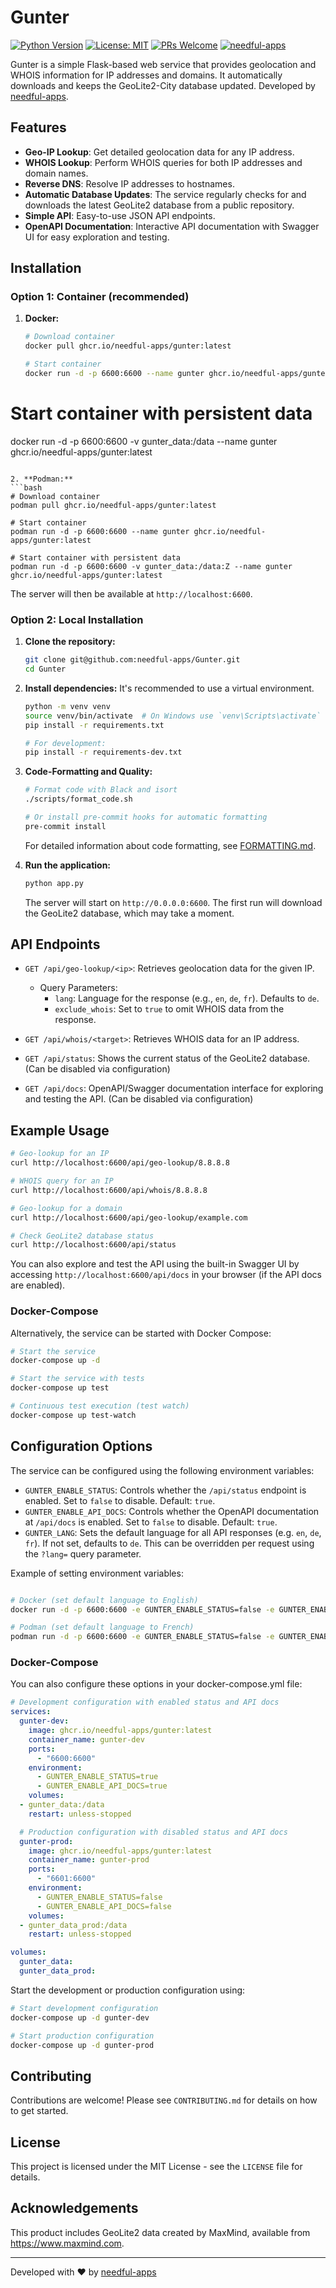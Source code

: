 # Gunter

[![Python Version](https://img.shields.io/badge/python-3.13-blue.svg)](https://www.python.org/downloads/release/python-3130/)
[![License: MIT](https://img.shields.io/badge/License-MIT-yellow.svg)](https://opensource.org/licenses/MIT)
[![PRs Welcome](https://img.shields.io/badge/PRs-welcome-brightgreen.svg)](https://makeapullrequest.com)
[![needful-apps](https://img.shields.io/badge/by-needful--apps-008080)](https://needful-apps.de)

Gunter is a simple Flask-based web service that provides geolocation and WHOIS information for IP addresses and domains. It automatically downloads and keeps the GeoLite2-City database updated. Developed by [needful-apps](https://needful-apps.de).

## Features

-   **Geo-IP Lookup**: Get detailed geolocation data for any IP address.
-   **WHOIS Lookup**: Perform WHOIS queries for both IP addresses and domain names.
-   **Reverse DNS**: Resolve IP addresses to hostnames.
-   **Automatic Database Updates**: The service regularly checks for and downloads the latest GeoLite2 database from a public repository.
-   **Simple API**: Easy-to-use JSON API endpoints.
-   **OpenAPI Documentation**: Interactive API documentation with Swagger UI for easy exploration and testing.

## Installation

### Option 1: Container (recommended)

1. **Docker:**
   ```bash
   # Download container
   docker pull ghcr.io/needful-apps/gunter:latest
   
   # Start container
   docker run -d -p 6600:6600 --name gunter ghcr.io/needful-apps/gunter:latest
   
  # Start container with persistent data
  docker run -d -p 6600:6600 -v gunter_data:/data --name gunter ghcr.io/needful-apps/gunter:latest
   ```

2. **Podman:**
   ```bash
   # Download container
   podman pull ghcr.io/needful-apps/gunter:latest
   
   # Start container
   podman run -d -p 6600:6600 --name gunter ghcr.io/needful-apps/gunter:latest
   
  # Start container with persistent data
  podman run -d -p 6600:6600 -v gunter_data:/data:Z --name gunter ghcr.io/needful-apps/gunter:latest
   ```

The server will then be available at `http://localhost:6600`.

### Option 2: Local Installation

1.  **Clone the repository:**
    ```bash
    git clone git@github.com:needful-apps/Gunter.git
    cd Gunter
    ```

2.  **Install dependencies:**
    It's recommended to use a virtual environment.
    ```bash
    python -m venv venv
    source venv/bin/activate  # On Windows use `venv\Scripts\activate`
    pip install -r requirements.txt
    
    # For development:
    pip install -r requirements-dev.txt
    ```

3.  **Code-Formatting and Quality:**
    ```bash
    # Format code with Black and isort
    ./scripts/format_code.sh
    
    # Or install pre-commit hooks for automatic formatting
    pre-commit install
    ```
    For detailed information about code formatting, see [FORMATTING.md](FORMATTING.md).

4.  **Run the application:**
    ```bash
    python app.py
    ```
    The server will start on `http://0.0.0.0:6600`. The first run will download the GeoLite2 database, which may take a moment.

## API Endpoints

-   `GET /api/geo-lookup/<ip>`: Retrieves geolocation data for the given IP.
    -   Query Parameters:
        -   `lang`: Language for the response (e.g., `en`, `de`, `fr`). Defaults to `de`.
        -   `exclude_whois`: Set to `true` to omit WHOIS data from the response.

-   `GET /api/whois/<target>`: Retrieves WHOIS data for an IP address.

-   `GET /api/status`: Shows the current status of the GeoLite2 database. (Can be disabled via configuration)

-   `GET /api/docs`: OpenAPI/Swagger documentation interface for exploring and testing the API. (Can be disabled via configuration)

## Example Usage

```bash
# Geo-lookup for an IP
curl http://localhost:6600/api/geo-lookup/8.8.8.8

# WHOIS query for an IP
curl http://localhost:6600/api/whois/8.8.8.8

# Geo-lookup for a domain
curl http://localhost:6600/api/geo-lookup/example.com

# Check GeoLite2 database status
curl http://localhost:6600/api/status
```

You can also explore and test the API using the built-in Swagger UI by accessing `http://localhost:6600/api/docs` in your browser (if the API docs are enabled).

### Docker-Compose

Alternatively, the service can be started with Docker Compose:

```bash
# Start the service
docker-compose up -d

# Start the service with tests
docker-compose up test

# Continuous test execution (test watch)
docker-compose up test-watch
```

## Configuration Options

The service can be configured using the following environment variables:


- `GUNTER_ENABLE_STATUS`: Controls whether the `/api/status` endpoint is enabled. Set to `false` to disable. Default: `true`.
- `GUNTER_ENABLE_API_DOCS`: Controls whether the OpenAPI documentation at `/api/docs` is enabled. Set to `false` to disable. Default: `true`.
- `GUNTER_LANG`: Sets the default language for all API responses (e.g. `en`, `de`, `fr`). If not set, defaults to `de`. This can be overridden per request using the `?lang=` query parameter.

Example of setting environment variables:

```bash

# Docker (set default language to English)
docker run -d -p 6600:6600 -e GUNTER_ENABLE_STATUS=false -e GUNTER_ENABLE_API_DOCS=false -e GUNTER_LANG=en --name gunter ghcr.io/needful-apps/gunter:latest

# Podman (set default language to French)
podman run -d -p 6600:6600 -e GUNTER_ENABLE_STATUS=false -e GUNTER_ENABLE_API_DOCS=false -e GUNTER_LANG=fr --name gunter ghcr.io/needful-apps/gunter:latest
```

### Docker-Compose

You can also configure these options in your docker-compose.yml file:

```yaml
# Development configuration with enabled status and API docs
services:
  gunter-dev:
    image: ghcr.io/needful-apps/gunter:latest
    container_name: gunter-dev
    ports:
      - "6600:6600"
    environment:
      - GUNTER_ENABLE_STATUS=true
      - GUNTER_ENABLE_API_DOCS=true
    volumes:
  - gunter_data:/data
    restart: unless-stopped

  # Production configuration with disabled status and API docs
  gunter-prod:
    image: ghcr.io/needful-apps/gunter:latest
    container_name: gunter-prod
    ports:
      - "6601:6600"
    environment:
      - GUNTER_ENABLE_STATUS=false
      - GUNTER_ENABLE_API_DOCS=false
    volumes:
  - gunter_data_prod:/data
    restart: unless-stopped

volumes:
  gunter_data:
  gunter_data_prod:
```

Start the development or production configuration using:

```bash
# Start development configuration
docker-compose up -d gunter-dev

# Start production configuration
docker-compose up -d gunter-prod
```

## Contributing

Contributions are welcome! Please see `CONTRIBUTING.md` for details on how to get started.

## License

This project is licensed under the MIT License - see the `LICENSE` file for details.

## Acknowledgements

This product includes GeoLite2 data created by MaxMind, available from https://www.maxmind.com.

---

Developed with ❤️ by [needful-apps](https://needful-apps.de)
